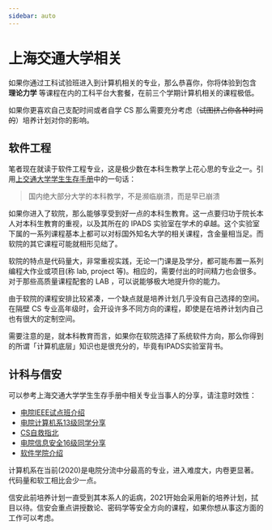 ```yaml
---
sidebar: auto
---
```

# 上海交通大学相关

如果你通过工科试验班进入到计算机相关的专业，那么恭喜你，你将体验到包含 **理论力学** 等课程在内的工科平台大套餐，在前三个学期计算机相关的课程极低。

如果你更喜欢自己支配时间或者自学 CS 那么需要充分考虑（~~试图挤占你各种时间的~~）培养计划对你的影响。

## 软件工程

笔者现在就读于软件工程专业，这是极少数在本科生教学上花心思的专业之一。引用[上交通大学学生生存手册](https://survivesjtu.gitbook.io/survivesjtumanual/li-zhi-pian/huan-ying-lai-dao-shang-hai-jiao-tong-da-xue)中的一句话：

> 国内绝大部分大学的本科教学，不是濒临崩溃，而是早已崩溃

如果你进入了软院，那么能够享受到好一点的本科生教育。这一点要归功于院长本人对本科生教育的重视，以及其所在的 IPADS 实验室在学术的卓越。这个实验室下属的一系列课程基本上都可以对标国外知名大学的相关课程，含金量相当足。而软院的其它课程可能就相形见绌了。

软院的特点是代码量大，非常重视实践，无论一门课是及学分，都可能布置一系列编程大作业或项目(称 lab, project 等)。相应的，需要付出的时间精力也会很多。对于那些高质量课程配套的 LAB ，可以说能够极大地提升你的能力。

由于软院的课程安排比较紧凑，一个缺点就是培养计划几乎没有自己选择的空间。在隔壁 CS 专业高年级时，会开设许多不同方向的课程，即使是在培养计划内自己也有很大的定制空间。

需要注意的是，就本科教育而言，如果你在软院选择了系统软件方向，那么你得到的所谓「计算机底层」知识也是很充分的，毕竟有IPADS实验室背书。

## 计科与信安

可以参考上海交通大学学生生存手册中相关专业当事人的分享，请注意时效性：

- [电院IEEE试点班介绍](https://survivesjtu.gitbook.io/survivesjtumanual/fu-lu/ben-ke-sheng-zhuan-ye-jie-shao-todo/dian-yuan-ieee-shi-dian-ban-jie-shao-1)
- [电院计算机系13级同学分享](https://survivesjtu.gitbook.io/survivesjtumanual/fu-lu/ben-ke-sheng-zhuan-ye-jie-shao-todo/dian-yuan-ji-suan-ji-xi-13-ji-tong-xue-fen-xiang)
- [CS自救指北](https://survivesjtu.gitbook.io/survivesjtumanual/fu-lu/ben-ke-sheng-zhuan-ye-jie-shao-todo/cs-zi-jiu-zhi-bei)
- [电院信息安全16级同学分享](https://survivesjtu.gitbook.io/survivesjtumanual/fu-lu/ben-ke-sheng-zhuan-ye-jie-shao-todo/dian-yuan-xin-xi-an-quan-16-ji-tong-xue-fen-xiang)
- [软件学院介绍](https://survivesjtu.gitbook.io/survivesjtumanual/fu-lu/ben-ke-sheng-zhuan-ye-jie-shao-todo/ruan-jian-xue-yuan-jie-shao)

计算机系在当前(2020)是电院分流中分最高的专业，进入难度大，内卷更显著。代码量和软工相比会少一点。

信安此前培养计划一直受到其本系人的诟病，2021开始会采用新的培养计划，拭目以待。信安会重点讲授数论、密码学等安全方向的课程，如果你想从事这方面的工作可以考虑。
